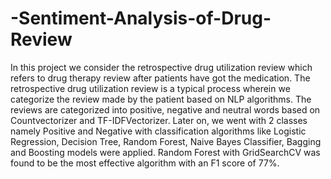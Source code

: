 # -Sentiment-Analysis-of-Drug-Review
In this project we consider the retrospective drug utilization review which refers to drug therapy review after patients have got the medication. The retrospective drug utilization review is a typical process wherein we categorize the review made by the patient based on NLP algorithms. The reviews are categorized into positive, negative and neutral words based on Countvectorizer and TF-IDFVectorizer. Later on, we went with 2 classes namely Positive and Negative with classification algorithms like Logistic Regression, Decision Tree, Random Forest, Naive Bayes Classifier, Bagging and Boosting models were applied. Random Forest with GridSearchCV was found to be the most effective algorithm with an F1 score of 77%.
